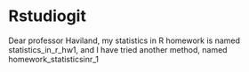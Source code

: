 # Rstudiogit
Dear professor Haviland, my statistics in R homework is named statistics_in_r_hw1, and I have tried another method, named
homework_statisticsinr_1
